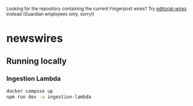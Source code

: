<sup>Looking for the repository containing the current Fingerpost wires? Try [editorial-wires](https://github.com/guardian/editorial-wires) instead (Guardian employees only, sorry!)</sup>

# newswires

## Running locally


### Ingestion Lambda

```sh
docker compose up
npm run dev -w ingestion-lambda
```